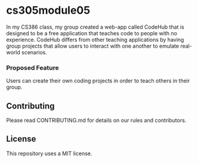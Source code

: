 # cs305module05

In my CS386 class, my group created a web-app called CodeHub that is designed to be a free application that teaches code to people with no experience. CodeHub differs from other teaching applications by having group projects that allow users to interact with one another to emulate real-world scenarios.

### Proposed Feature ###
Users can create their own coding projects in order to teach others in their group.

## Contributing ##
Please read CONTRIBUTING.md for details on our rules and contributors.

## License ##
This repository uses a MIT license.

